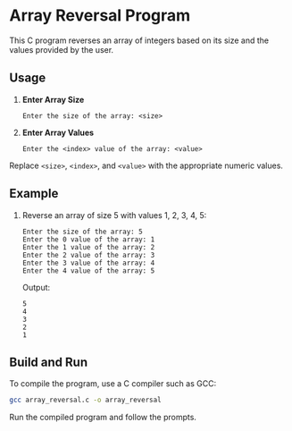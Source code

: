 # Array Reversal Program

This C program reverses an array of integers based on its size and the values provided by the user.

## Usage

1. **Enter Array Size**
    ```
    Enter the size of the array: <size>
    ```

2. **Enter Array Values**
    ```
    Enter the <index> value of the array: <value>
    ```

Replace `<size>`, `<index>`, and `<value>` with the appropriate numeric values.

## Example

1. Reverse an array of size 5 with values 1, 2, 3, 4, 5:
    ```
    Enter the size of the array: 5
    Enter the 0 value of the array: 1
    Enter the 1 value of the array: 2
    Enter the 2 value of the array: 3
    Enter the 3 value of the array: 4
    Enter the 4 value of the array: 5
    ```

    Output:
    ```
    5
    4
    3
    2
    1
    ```

## Build and Run

To compile the program, use a C compiler such as GCC:
```bash
gcc array_reversal.c -o array_reversal
```

Run the compiled program and follow the prompts.
